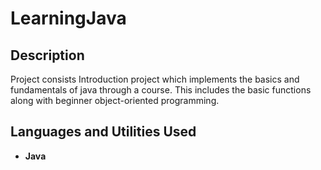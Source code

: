 <h1>LearningJava </h1>


<h2>Description</h2>
Project consists Introduction project which implements the basics and fundamentals of java through a course. This includes the basic functions along with beginner object-oriented programming.


<h2>Languages and Utilities Used</h2>

- <b>Java</b> 
